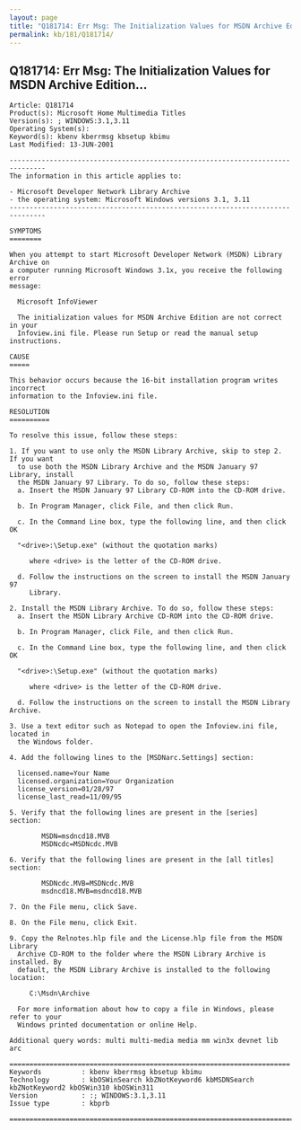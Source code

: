```yaml
---
layout: page
title: "Q181714: Err Msg: The Initialization Values for MSDN Archive Edition..."
permalink: kb/181/Q181714/
---
```


## Q181714: Err Msg: The Initialization Values for MSDN Archive Edition...

	Article: Q181714
	Product(s): Microsoft Home Multimedia Titles
	Version(s): ; WINDOWS:3.1,3.11
	Operating System(s): 
	Keyword(s): kbenv kberrmsg kbsetup kbimu
	Last Modified: 13-JUN-2001
	
	-------------------------------------------------------------------------------
	The information in this article applies to:
	
	- Microsoft Developer Network Library Archive 
	- the operating system: Microsoft Windows versions 3.1, 3.11 
	-------------------------------------------------------------------------------
	
	SYMPTOMS
	========
	
	When you attempt to start Microsoft Developer Network (MSDN) Library Archive on
	a computer running Microsoft Windows 3.1x, you receive the following error
	message:
	
	  Microsoft InfoViewer
	
	  The initialization values for MSDN Archive Edition are not correct in your
	  Infoview.ini file. Please run Setup or read the manual setup instructions.
	
	CAUSE
	=====
	
	This behavior occurs because the 16-bit installation program writes incorrect
	information to the Infoview.ini file.
	
	RESOLUTION
	==========
	
	To resolve this issue, follow these steps:
	
	1. If you want to use only the MSDN Library Archive, skip to step 2. If you want
	  to use both the MSDN Library Archive and the MSDN January 97 Library, install
	  the MSDN January 97 Library. To do so, follow these steps:
	  a. Insert the MSDN January 97 Library CD-ROM into the CD-ROM drive.
	
	  b. In Program Manager, click File, and then click Run.
	
	  c. In the Command Line box, type the following line, and then click OK
	
	  "<drive>:\Setup.exe" (without the quotation marks)
	
	     where <drive> is the letter of the CD-ROM drive.
	
	  d. Follow the instructions on the screen to install the MSDN January 97
	     Library.
	
	2. Install the MSDN Library Archive. To do so, follow these steps:
	  a. Insert the MSDN Library Archive CD-ROM into the CD-ROM drive.
	
	  b. In Program Manager, click File, and then click Run.
	
	  c. In the Command Line box, type the following line, and then click OK
	
	  "<drive>:\Setup.exe" (without the quotation marks)
	
	     where <drive> is the letter of the CD-ROM drive.
	
	  d. Follow the instructions on the screen to install the MSDN Library Archive.
	
	3. Use a text editor such as Notepad to open the Infoview.ini file, located in
	  the Windows folder.
	
	4. Add the following lines to the [MSDNarc.Settings] section:
	
	  licensed.name=Your Name
	  licensed.organization=Your Organization
	  license_version=01/28/97
	  license_last_read=11/09/95
	
	5. Verify that the following lines are present in the [series] section:
	
	        MSDN=msdncd18.MVB
	        MSDNcdc=MSDNcdc.MVB
	
	6. Verify that the following lines are present in the [all titles] section:
	
	        MSDNcdc.MVB=MSDNcdc.MVB
	        msdncd18.MVB=msdncd18.MVB
	
	7. On the File menu, click Save.
	
	8. On the File menu, click Exit.
	
	9. Copy the Relnotes.hlp file and the License.hlp file from the MSDN Library
	  Archive CD-ROM to the folder where the MSDN Library Archive is installed. By
	  default, the MSDN Library Archive is installed to the following location:
	
	     C:\Msdn\Archive
	
	  For more information about how to copy a file in Windows, please refer to your
	  Windows printed documentation or online Help.
	
	Additional query words: multi multi-media media mm win3x devnet lib arc
	
	======================================================================
	Keywords          : kbenv kberrmsg kbsetup kbimu 
	Technology        : kbOSWinSearch kbZNotKeyword6 kbMSDNSearch kbZNotKeyword2 kbOSWin310 kbOSWin311
	Version           : :; WINDOWS:3.1,3.11
	Issue type        : kbprb
	
	=============================================================================
	
